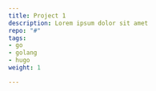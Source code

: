 ```yaml
---
title: Project 1
description: Lorem ipsum dolor sit amet
repo: "#"
tags:
- go
- golang
- hugo
weight: 1

---
```

